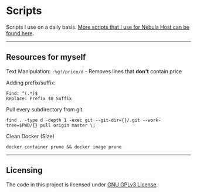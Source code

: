 # Scripts

Scripts I use on a daily basis.
[More scripts that I use for Nebula Host can be found here](https://git.chasehall.net/NebulaHost/Scripts).

---

## Resources for myself

Text Manipulation: 
`:%g!/price/d` - Removes lines that **don't** contain price

Adding prefix/suffix: 
```
Find: ^(.*)$
Replace: Prefix $0 Suffix
```

Pull every subdirectory from git.
```
find . -type d -depth 1 -exec git --git-dir={}/.git --work-tree=$PWD/{} pull origin master \;
```

Clean Docker (Size)
```
docker container prune && docker image prune
```

---

## Licensing

The code in this project is licensed under [GNU GPLv3 License](https://choosealicense.com/licenses/gpl-3.0/).